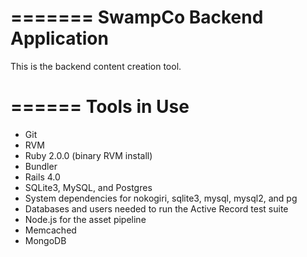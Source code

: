 =======
SwampCo Backend Application
=======

This is the backend content creation tool.

======
Tools in Use
======

* Git
* RVM
* Ruby 2.0.0 (binary RVM install)
* Bundler
* Rails 4.0
* SQLite3, MySQL, and Postgres
* System dependencies for nokogiri, sqlite3, mysql, mysql2, and pg
* Databases and users needed to run the Active Record test suite
* Node.js for the asset pipeline
* Memcached
* MongoDB
